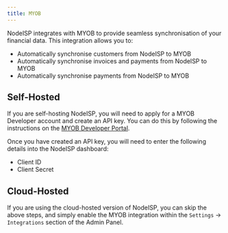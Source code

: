 ```yaml
---
title: MYOB
---
```


NodeISP integrates with MYOB to provide seamless synchronisation of your financial data. This integration allows you to:

- Automatically synchronise customers from NodeISP to MYOB
- Automatically synchronise invoices and payments from NodeISP to MYOB
- Automatically synchronise payments from NodeISP to MYOB

## Self-Hosted

If you are self-hosting NodeISP, you will need to apply for a MYOB Developer account and create an API key. You can do
this by following the instructions on the [MYOB Developer Portal](https://developer.myob.com/).

Once you have created an API key, you will need to enter the following details into the NodeISP dashboard:

- Client ID
- Client Secret

## Cloud-Hosted

If you are using the cloud-hosted version of NodeISP, you can skip the above steps, and simply enable the MYOB
integration within the `Settings` -> `Integrations` section of the Admin Panel.
